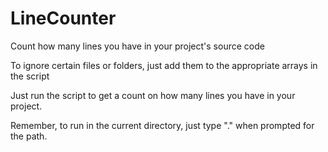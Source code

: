 # LineCounter
Count how many lines you have in your project's source code

To ignore certain files or folders, just add them to the appropriate arrays in the script

Just run the script to get a count on how many lines you have in your project.

Remember, to run in the current directory, just type "." when prompted for the path.
